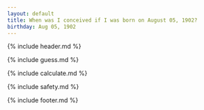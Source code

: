 ```yaml
---
layout: default
title: When was I conceived if I was born on August 05, 1902?
birthday: Aug 05, 1902
---
```


{% include header.md %}

{% include guess.md %}

{% include calculate.md %}

{% include safety.md %}

{% include footer.md %}



